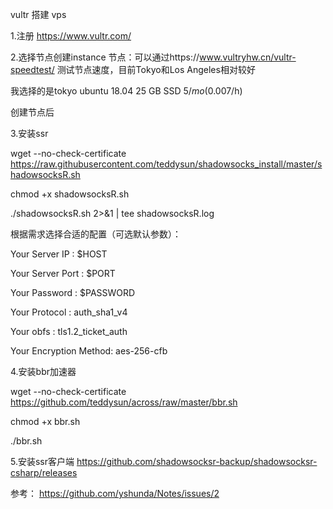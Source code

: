 ﻿vultr 搭建 vps

1.注册
https://www.vultr.com/

2.选择节点创建instance
节点：可以通过https://www.vultryhw.cn/vultr-speedtest/
测试节点速度，目前Tokyo和Los Angeles相对较好

我选择的是tokyo ubuntu 18.04 25 GB SSD $5/mo($0.007/h)

创建节点后

3.安装ssr

wget --no-check-certificate https://raw.githubusercontent.com/teddysun/shadowsocks_install/master/shadowsocksR.sh

chmod +x shadowsocksR.sh

./shadowsocksR.sh 2>&1 | tee shadowsocksR.log

根据需求选择合适的配置（可选默认参数）：

Your Server IP        :  $HOST

Your Server Port      :  $PORT

Your Password         :  $PASSWORD

Your Protocol         :  auth_sha1_v4

Your obfs             :  tls1.2_ticket_auth

Your Encryption Method:  aes-256-cfb

4.安装bbr加速器

wget --no-check-certificate https://github.com/teddysun/across/raw/master/bbr.sh

chmod +x bbr.sh

./bbr.sh

5.安装ssr客户端
https://github.com/shadowsocksr-backup/shadowsocksr-csharp/releases


参考：
https://github.com/yshunda/Notes/issues/2
